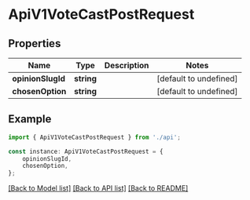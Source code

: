 # ApiV1VoteCastPostRequest


## Properties

Name | Type | Description | Notes
------------ | ------------- | ------------- | -------------
**opinionSlugId** | **string** |  | [default to undefined]
**chosenOption** | **string** |  | [default to undefined]

## Example

```typescript
import { ApiV1VoteCastPostRequest } from './api';

const instance: ApiV1VoteCastPostRequest = {
    opinionSlugId,
    chosenOption,
};
```

[[Back to Model list]](../README.md#documentation-for-models) [[Back to API list]](../README.md#documentation-for-api-endpoints) [[Back to README]](../README.md)
